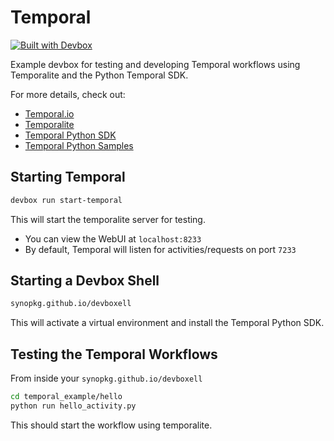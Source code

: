 # Temporal

[![Built with Devbox](https://jetpack.io/devbox/img/shield_galaxy.svg)](https://jetpack.io/devbox/docs/contributor-quickstart/)

Example devbox for testing and developing Temporal workflows using Temporalite and the Python Temporal SDK.

For more details, check out:

* [Temporal.io](https://temporal.io/)
* [Temporalite](https://github.com/temporalio/temporalite)
* [Temporal Python SDK](https://github.com/temporalio/sdk-python)
* [Temporal Python Samples](https://github.com/temporalio/sample-python)

## Starting Temporal

```bash
devbox run start-temporal
```

This will start the temporalite server for testing.

* You can view the WebUI at `localhost:8233`
* By default, Temporal will listen for activities/requests on port `7233`

## Starting a Devbox Shell

```bash
synopkg.github.io/devboxell
```

This will activate a virtual environment and install the Temporal Python SDK.

## Testing the Temporal Workflows

From inside your `synopkg.github.io/devboxell`

```bash
cd temporal_example/hello
python run hello_activity.py
```

This should start the workflow using temporalite.
